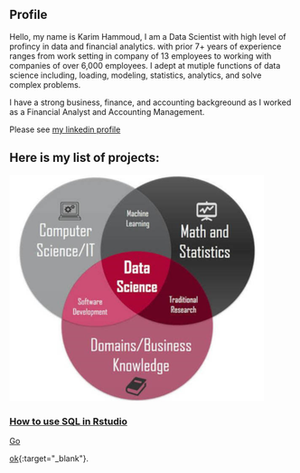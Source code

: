 ## Profile
Hello, my name is Karim Hammoud, I am a Data Scientist with high level of profincy in data and financial analytics. with prior 7+ years of experience ranges from work setting in company of 13 employees to working with companies of over 6,000 employees. I adept at mutiple functions of data science including,  loading, modeling, statistics,  analytics, and solve complex problems.

I have a strong business, finance, and accounting backgreound as I worked as a Financial Analyst and Accounting Management. 

Please see [my linkedin profile](https://www.linkedin.com/in/karimhamoud/)


## Here is my list of projects:

<img src="images/Image1.jpg" width="450" height="400" >

### [How to use SQL in Rstudio](https://rpubs.com/karim7mod/656751)

<a href="https://www.linkedin.com/in/karimhamoud/" target="_blank">Go</a>


[ok](http://stackoverflow.com){:target="_blank"}.

